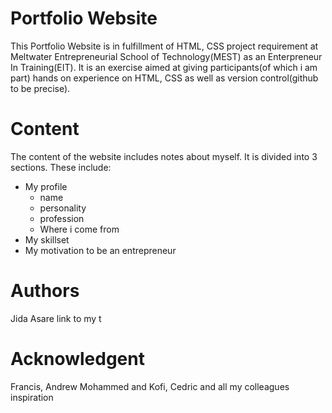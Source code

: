 # Portfolio Website
This Portfolio Website is in fulfillment of HTML, CSS project requirement at Meltwater Entrepreneurial School of Technology(MEST) as an Enterpreneur In Training(EIT). It is an exercise aimed at giving participants(of which i am part) hands on experience on HTML, CSS as well as version control(github to be precise).

# Content
The content of the website includes notes about myself. It is divided into 3 sections. These include:
* My profile
  * name
  * personality 
  * profession 
  * Where i come from
 * My skillset
 * My motivation to be an entrepreneur

# Authors
Jida Asare
link to my t
# Acknowledgent
Francis, Andrew
Mohammed and Kofi, Cedric and all my colleagues inspiration
